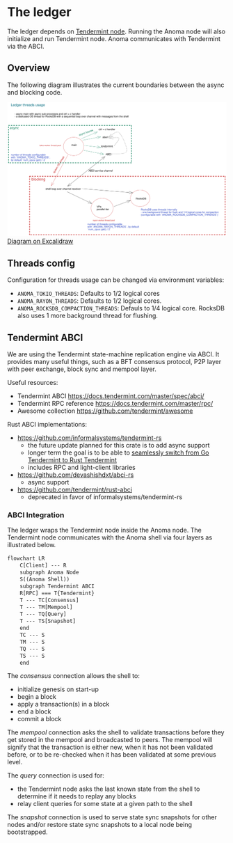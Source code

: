 # The ledger

The ledger depends on [Tendermint node](https://github.com/tendermint/tendermint). Running the Anoma node will also initialize and run Tendermint node. Anoma communicates with Tendermint via the ABCI.

## Overview

The following diagram illustrates the current boundaries between the async and blocking code.

![ledger threads](ledger/ledger_threads.svg  "ledger threads")
[Diagram on Excalidraw](https://excalidraw.com/#room=952eca1f17ac3c7b5cee,ReXYfqLLleTjVnSQM9zrjw)

## Threads config

Configuration for threads usage can be changed via environment variables:

- `ANOMA_TOKIO_THREADS`: Defaults to 1/2 logical cores
- `ANOMA_RAYON_THREADS`: Defaults to 1/2 logical cores.
- `ANOMA_ROCKSDB_COMPACTION_THREADS`: Defauls to 1/4 logical core. RocksDB also uses 1 more background thread for flushing.

## Tendermint ABCI

We are using the Tendermint state-machine replication engine via ABCI. It provides many useful things, such as a BFT consensus protocol, P2P layer with peer exchange, block sync and mempool layer.

Useful resources:
- Tendermint ABCI <https://docs.tendermint.com/master/spec/abci/>
- Tendermint RPC reference <https://docs.tendermint.com/master/rpc/>
- Awesome collection <https://github.com/tendermint/awesome>

Rust ABCI implementations:
- <https://github.com/informalsystems/tendermint-rs>
  - the future update planned for this crate is to add async support
  - longer term the goal is to be able to [seamlessly switch from Go Tendermint
    to Rust Tendermint](https://github.com/informalsystems/tendermint-rs/issues/29#issuecomment-672444401)
  - includes RPC and light-client libraries
- <https://github.com/devashishdxt/abci-rs>
  - async support
- <https://github.com/tendermint/rust-abci>
  - deprecated in favor of informalsystems/tendermint-rs

### ABCI Integration

The ledger wraps the Tendermint node inside the Anoma node. The Tendermint node
communicates with the Anoma shell via four layers as illustrated below.

```mermaid
flowchart LR
    C[Client] --- R
    subgraph Anoma Node
    S((Anoma Shell))
    subgraph Tendermint ABCI
    R[RPC] === T{Tendermint}
    T --- TC[Consensus]
    T --- TM[Mempool]
    T --- TQ[Query]
    T --- TS[Snapshot]
    end
    TC --- S
    TM --- S
    TQ --- S
    TS --- S
    end
```

The *consensus* connection allows the shell to:
- initialize genesis on start-up
- begin a block
- apply a transaction(s) in a block
- end a block
- commit a block

The *mempool* connection asks the shell to validate transactions before they get
stored in the mempool and broadcasted to peers. The mempool will signify that
the transaction is either new, when it has not been validated before, or to be
re-checked when it has been validated at some previous level.

The *query* connection is used for:
- the Tendermint node asks the last known state from the shell to determine if it needs to replay any blocks
- relay client queries for some state at a given path to the shell

The *snapshot* connection is used to serve state sync snapshots for other nodes and/or restore state sync snapshots to a local node being bootstrapped.
